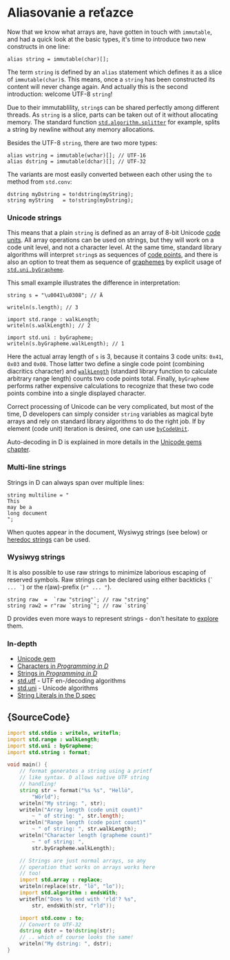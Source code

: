 # Aliasovanie a reťazce

Now that we know what arrays are, have gotten in touch with `immutable`,
and had a quick look at the basic types, it's time to introduce two
new constructs in one line:

    alias string = immutable(char)[];

The term `string` is defined by an `alias` statement which defines it
as a slice of `immutable(char)`s. This means, once a `string` has been constructed
its content will never change again. And actually this is the second
introduction: welcome UTF-8 `string`!

Due to their immutablility, `string`s can be shared perfectly among
different threads. As `string` is a slice, parts can be taken out of it without
allocating memory. The standard function
[`std.algorithm.splitter`](https://dlang.org/phobos/std_algorithm_iteration.html#.splitter)
for example, splits a string by newline without any memory allocations.

Besides the UTF-8 `string`, there are two more types:

    alias wstring = immutable(wchar)[]; // UTF-16
    alias dstring = immutable(dchar)[]; // UTF-32

The variants are most easily converted between each other using
the `to` method from `std.conv`:

    dstring myDstring = to!dstring(myString);
    string myString   = to!string(myDstring);

### Unicode strings

This means that a plain `string` is defined as an array of 8-bit Unicode [code
units](http://unicode.org/glossary/#code_unit). All array operations can be
used on strings, but they will work on a code unit level, and not a character level. At
the same time, standard library algorithms will interpret `string`s as sequences
of [code points](http://unicode.org/glossary/#code_point), and there is also an
option to treat them as sequence of
[graphemes](http://unicode.org/glossary/#grapheme) by explicit usage of
[`std.uni.byGrapheme`](https://dlang.org/library/std/uni/by_grapheme.html).

This small example illustrates the difference in interpretation:

    string s = "\u0041\u0308"; // Ä

    writeln(s.length); // 3

    import std.range : walkLength;
    writeln(s.walkLength); // 2

    import std.uni : byGrapheme;
    writeln(s.byGrapheme.walkLength); // 1

Here the actual array length of `s` is 3, because it contains 3 code units:
`0x41`, `0x03` and `0x08`. Those latter two define a single code point
(combining diacritics character) and
[`walkLength`](https://dlang.org/library/std/range/primitives/walk_length.html)
(standard library function to calculate arbitrary range length) counts two code
points total. Finally, `byGrapheme` performs rather expensive calculations
to recognize that these two code points combine into a single displayed
character.

Correct processing of Unicode can be very complicated, but most of the time, D
developers can simply consider `string` variables as magical byte arrays and
rely on standard library algorithms to do the right job.
If by element (code unit) iteration is desired, one can use
[`byCodeUnit`](http://dlang.org/phobos/std_utf.html#.byCodeUnit).

Auto-decoding in D is explained in more details
in the [Unicode gems chapter](gems/unicode).

### Multi-line strings

Strings in D can always span over multiple lines:

    string multiline = "
    This
    may be a
    long document
    ";

When quotes appear in the document, Wysiwyg strings (see below) or
[heredoc strings](http://dlang.org/spec/lex.html#delimited_strings) can be used.

### Wysiwyg strings

It is also possible to use raw strings to minimize laborious escaping
of reserved symbols. Raw strings can be declared using either backticks (`` `
... ` ``) or the r(aw)-prefix (`r" ... "`).

    string raw  =  `raw "string"`; // raw "string"
    string raw2 = r"raw `string`"; // raw `string`

D provides even more ways to represent strings - don't hesitate
to [explore](https://dlang.org/spec/lex.html#string_literals) them.

### In-depth

- [Unicode gem](gems/unicode)
- [Characters in _Programming in D_](http://ddili.org/ders/d.en/characters.html)
- [Strings in _Programming in D_](http://ddili.org/ders/d.en/strings.html)
- [std.utf](http://dlang.org/phobos/std_utf.html) - UTF en-/decoding algorithms
- [std.uni](http://dlang.org/phobos/std_uni.html) - Unicode algorithms
- [String Literals in the D spec](http://dlang.org/spec/lex.html#string_literals)

## {SourceCode}

```d
import std.stdio : writeln, writefln;
import std.range : walkLength;
import std.uni : byGrapheme;
import std.string : format;

void main() {
    // format generates a string using a printf
    // like syntax. D allows native UTF string
    // handling!
    string str = format("%s %s", "Hellö",
        "Wörld");
    writeln("My string: ", str);
    writeln("Array length (code unit count)"
        ~ " of string: ", str.length);
    writeln("Range length (code point count)"
        ~ " of string: ", str.walkLength);
    writeln("Character length (grapheme count)"
        ~ " of string: ",
        str.byGrapheme.walkLength);

    // Strings are just normal arrays, so any
    // operation that works on arrays works here
    // too!
    import std.array : replace;
    writeln(replace(str, "lö", "lo"));
    import std.algorithm : endsWith;
    writefln("Does %s end with 'rld'? %s",
        str, endsWith(str, "rld"));

    import std.conv : to;
    // Convert to UTF-32
    dstring dstr = to!dstring(str);
    // .. which of course looks the same!
    writeln("My dstring: ", dstr);
}
```
